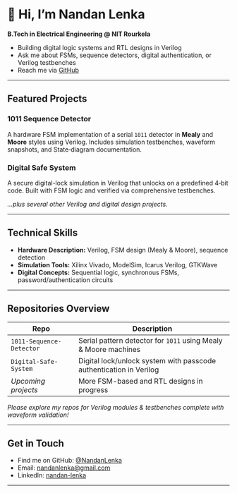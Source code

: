 # 👋 Hi, I’m Nandan Lenka

**B.Tech in Electrical Engineering @ NIT Rourkela**  
- Building digital logic systems and RTL designs in Verilog  
- Ask me about FSMs, sequence detectors, digital authentication, or Verilog testbenches  
- Reach me via [GitHub](https://github.com/NandanLenka)

---

##  Featured Projects

### **1011 Sequence Detector**  
A hardware FSM implementation of a serial `1011` detector in **Mealy** and **Moore** styles using Verilog. Includes simulation testbenches, waveform snapshots, and State‑diagram documentation.

### **Digital Safe System**  
A secure digital-lock simulation in Verilog that unlocks on a predefined 4‑bit code. Built with FSM logic and verified via comprehensive testbenches.

*…plus several other Verilog and digital design projects.*

---

## Technical Skills

- **Hardware Description:** Verilog, FSM design (Mealy & Moore), sequence detection  
- **Simulation Tools:** Xilinx Vivado, ModelSim, Icarus Verilog, GTKWave  
- **Digital Concepts:** Sequential logic, synchronous FSMs, password/authentication circuits

---

## Repositories Overview

| Repo                         | Description |
|-----------------------------|-------------|
| `1011-Sequence-Detector`     | Serial pattern detector for `1011` using Mealy & Moore machines |
| `Digital-Safe-System`       | Digital lock/unlock system with passcode authentication in Verilog |
| *Upcoming projects*         | More FSM-based and RTL designs in progress |

*Please explore my repos for Verilog modules & testbenches complete with waveform validation!*

---

## Get in Touch

- Find me on GitHub: [@NandanLenka](https://github.com/NandanLenka)  
- Email: [nandanlenka@gmail.com](nandanlenka@gmail.com)
- LinkedIn: [nandan-lenka](https://www.linkedin.com/in/nandan-lenka/)
---
